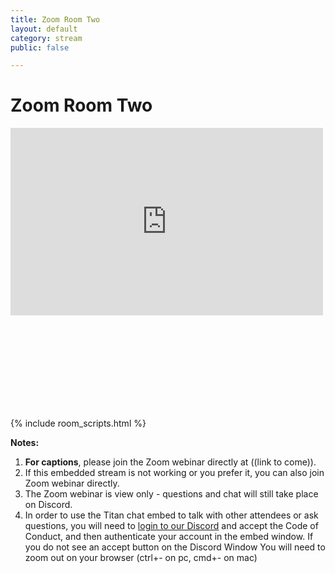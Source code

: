 ```yaml
---
title: Zoom Room Two
layout: default
category: stream
public: false

---
```

# Zoom Room Two

<iframe
src="https://vimeo.com/event/1781977/embed" height="300" width="500" frameborder="0" scrolling="no" allowfullscreen="true" class="convention-video"> </iframe>

<iframe frameborder="0" class="convention-chat">
</iframe>

<script src="https://unpkg.com/dayjs@1.8.21/dayjs.min.js"></script>
<script>
const channel = "929769247641600010";
</script>
{% include room_scripts.html %}

**Notes:**

1. **For captions**, please join the Zoom webinar directly at ((link to come)).
2. If this embedded stream is not working or you prefer it, you can also join Zoom webinar directly.
3. The Zoom webinar is view only - questions and chat will still take place on Discord.
4. In order to use the Titan chat embed to talk with other attendees or ask questions, you will need to [login to our Discord]() and accept the Code of Conduct, and then authenticate your account in the embed window. If you do not see an accept button on the Discord Window You will need to zoom out on your browser (ctrl+- on pc, cmd+- on mac)